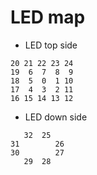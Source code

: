 # LED map
* LED top side
```
20 21 22 23 24
19  6  7  8  9
18  5  0  1 10
17  4  3  2 11
16 15 14 13 12
```

* LED down side
```
   32  25
31        26  
30        27
   29  28
```

